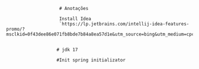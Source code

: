                         # Anotações

                        Install Idea 
                        `https://lp.jetbrains.com/intellij-idea-features-promo/?msclkid=0f43dee86e071fb8bde7b84a8ea57d1e&utm_source=bing&utm_medium=cpc&utm_campaign=AMER_en_BR_IDEA_Branded&utm_term=intellij%20IDEA&utm_content=intellij%20idea`


                       # jdk 17

                       #Init spring initializator
